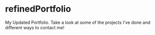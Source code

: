 # refinedPortfolio


My Updated Portfolio.
Take a look at some of the projects I've done and different ways to contact me!
